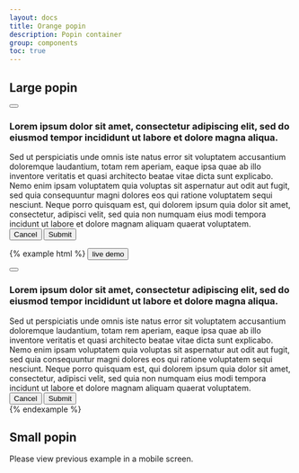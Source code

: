 ```yaml
---
layout: docs
title: Orange popin
description: Popin container
group: components
toc: true
---
```


## Large popin

<div class="modal fade" id="myModal1" tabindex="-1" role="dialog" aria-labelledby="myModalLabel1" aria-hidden="true">
    <div class="modal-dialog" role="document">
        <div class="modal-content">
            <div class="modal-header">
                <button type="button" class="btn" data-dismiss="modal" aria-label="close"><span class="close"></span></button>
            </div>
            <div class="modal-body">
                <div class="card">
                    <div class="card-icon">
                        <span class="svg-warning-circle"></span>
                    </div>
                    <div class="card-block">
                        <h3 id="myModalLabel1" class="card-title">Lorem ipsum dolor sit amet, consectetur adipiscing elit, sed do eiusmod tempor incididunt ut labore et dolore magna aliqua.</h3>
                        <div class="card-text">Sed ut perspiciatis unde omnis iste natus error sit voluptatem accusantium doloremque laudantium, totam rem aperiam, eaque ipsa quae ab illo inventore veritatis et quasi architecto beatae vitae dicta sunt explicabo. Nemo enim ipsam voluptatem quia voluptas sit aspernatur aut odit aut fugit, sed quia consequuntur magni dolores eos qui ratione voluptatem sequi nesciunt. Neque porro quisquam est, qui dolorem ipsum quia dolor sit amet, consectetur, adipisci velit, sed quia non numquam eius modi tempora incidunt ut labore et dolore magnam aliquam quaerat voluptatem.</div>
                    </div>
                </div>
            </div>
            <div class="modal-footer">
                <button type="button" class="btn btn-secondary" data-dismiss="modal">Cancel</button>
                <button type="button" class="btn btn-primary">Submit</button>
            </div>
        </div>
    </div>
</div>

{% example html %}
 <button type="button" class="btn btn-primary btn-lg" data-toggle="modal" data-target="#myModal2">
    live demo
</button>

<div class="modal fade" id="myModal2" tabindex="-1" role="dialog" aria-labelledby="myModalLabel2" aria-hidden="true">
    <div class="modal-dialog" role="document">
        <div class="modal-content">
            <div class="modal-header">
                <button type="button" class="btn" data-dismiss="modal" aria-label="close"><span class="close"></span></button>
            </div>
            <div class="modal-body">
                <div class="card">
                    <div class="card-icon">
                        <span class="svg-warning-circle"></span>
                    </div>
                    <div class="card-block">
                        <h3 id="myModalLabel2" class="card-title">Lorem ipsum dolor sit amet, consectetur adipiscing elit, sed do eiusmod tempor incididunt ut labore et dolore magna aliqua.</h3>
                        <div class="card-text">Sed ut perspiciatis unde omnis iste natus error sit voluptatem accusantium doloremque laudantium, totam rem aperiam, eaque ipsa quae ab illo inventore veritatis et quasi architecto beatae vitae dicta sunt explicabo. Nemo enim ipsam voluptatem quia voluptas sit aspernatur aut odit aut fugit, sed quia consequuntur magni dolores eos qui ratione voluptatem sequi nesciunt. Neque porro quisquam est, qui dolorem ipsum quia dolor sit amet, consectetur, adipisci velit, sed quia non numquam eius modi tempora incidunt ut labore et dolore magnam aliquam quaerat voluptatem.</div>
                    </div>
                </div>
            </div>
            <div class="modal-footer">
                <button type="button" class="btn btn-secondary" data-dismiss="modal">Cancel</button>
                <button type="button" class="btn btn-primary">Submit</button>
            </div>
        </div>
    </div>
</div>
{% endexample %}

## Small popin

Please view previous example in a mobile screen.
